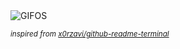 <div align="justify">
<picture>
    <source media="(prefers-color-scheme: dark)" srcset="https://i.ibb.co/Y29Q7yY/output-gif.gif">
    <source media="(prefers-color-scheme: light)" srcset="https://i.ibb.co/Y29Q7yY/output-gif.gif">
    <img alt="GIFOS" src="https://i.ibb.co/Y29Q7yY/output-gif.gif">
</picture>

<sub><i>inspired from [x0rzavi/github-readme-terminal](https://github.com/x0rzavi/github-readme-terminal)</i></sub>

</div>

<!-- Image deletion URL: https://ibb.co/sjSRv6k/3ff8c957ff7b66fa1158bac0e6e65cec -->